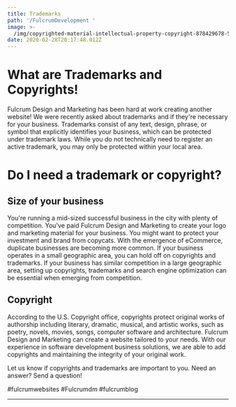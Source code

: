 ```yaml
---
title: Trademarks
path: '/FulcrumDevelopment '
image: >-
  /img/copyrighted-material-intellectual-property-copyright-878429678-5c5f33bcc9e77c000159c456.jpg
date: 2020-02-28T20:17:48.012Z
---
```

# **What are Trademarks and Copyrights!** 

Fulcrum Design and Marketing has been hard at work creating another website! We were recently asked about trademarks and if they're necessary for your business. Trademarks consist of any text, design, phrase, or symbol that explicitly identifies your business, which can be protected under trademark laws. While you do not technically need to register an active trademark, you may only be protected within your local area. 

# **Do I need a trademark or copyright?** 

## Size of your business

You're running a mid-sized successful business in the city with plenty of competition. You've paid Fulcrum Design and Marketing to create your logo and marketing material for your business. You might want to protect your investment and brand from copycats. With the emergence of eCommerce, duplicate businesses are becoming more common. If your business operates in a small geographic area, you can hold off on copyrights and trademarks. If your business has similar competition in a large geographic area, setting up copyrights, trademarks and search engine optimization can be essential when emerging from competition. 

## Copyright

According to the U.S. Copyright office, copyrights protect original works of authorship including literary, dramatic, musical, and artistic works, such as poetry, novels, movies, songs, computer software and architecture. Fulcrum Design and Marketing can create a website tailored to your needs. With our experience in software development business solutions, we are able to add copyrights and maintaining the integrity of your original work. 

Let us know if copyrights and trademarks are important to you. Need an answer? Send a question! 

\#fulcrumwebsites #Fulcrumdm #fulcrumblog

****
